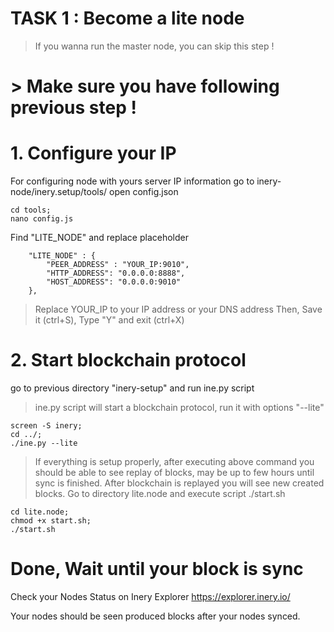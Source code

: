 # TASK 1 : Become a lite node
> If you wanna run the master node, you can skip this step !
# > Make sure you have following previous step !
# 1. Configure your IP 
For configuring node with yours server IP information go to inery-node/inery.setup/tools/ open config.json
```
cd tools;
nano config.js
```
Find "LITE_NODE" and replace placeholder 
```
    "LITE_NODE" : {
        "PEER_ADDRESS" : "YOUR_IP:9010",
        "HTTP_ADDRESS": "0.0.0.0:8888",
        "HOST_ADDRESS": "0.0.0.0:9010"
    },
```
> Replace YOUR_IP to your IP address or your DNS address
Then, Save it (ctrl+S), Type "Y" and exit (ctrl+X)
# 2. Start blockchain protocol
go to previous directory "inery-setup" and run ine.py script
> ine.py script will start a blockchain protocol, run it with options "--lite" 
```
screen -S inery;
cd ../;
./ine.py --lite
```
> If everything is setup properly, after executing above command you should be able to see replay of blocks, may be up to few hours until sync is finished. After blockchain is replayed you will see new created blocks.
Go to directory lite.node and execute script ./start.sh
```
cd lite.node;
chmod +x start.sh;
./start.sh 
```
# Done, Wait until your block is sync
Check your Nodes Status on Inery Explorer https://explorer.inery.io/

Your nodes should be seen produced blocks after your nodes synced.
